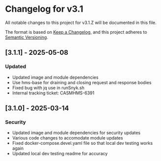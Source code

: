 # Changelog for v3.1

All notable changes to this project for v3.1.Z will be documented in this file.

The format is based on [Keep a Changelog](https://keepachangelog.com/en/1.0.0/),
and this project adheres to [Semantic Versioning](https://semver.org/spec/v2.0.0.html).

## [3.1.1] - 2025-05-08

### Updated

- Updated image and module dependencies
- Use hms-base for draining and closing request and response bodies
- Fixed bug with jq use in runSnyk.sh
- Internal tracking ticket: CASMHMS-6391

## [3.1.0] - 2025-03-14

### Security

- Updated image and module dependencies for security updates
- Various code changes to accomodate module updates
- Fixed docker-compose.devel.yaml file so that local dev testing works again
- Updated local dev testing readme for accuracy
